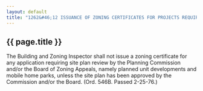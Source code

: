---
layout: default 
title: "1262&#46;12 ISSUANCE OF ZONING CERTIFICATES FOR PROJECTS REQUIRING SITE PLAN REVIEW."---

{{ page.title }}
----------------

The Building and Zoning Inspector shall not issue a zoning certificate
for any application requiring site plan review by the Planning
Commission and/or the Board of Zoning Appeals, namely planned unit
developments and mobile home parks, unless the site plan has been
approved by the Commission and/or the Board. (Ord. 546B. Passed
2-25-76.)
